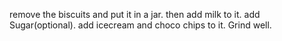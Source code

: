remove the biscuits and put it in a jar.
then add milk to it.
add Sugar(optional).
add icecream and choco chips to it.
Grind well.